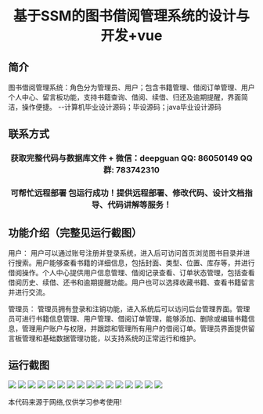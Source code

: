 <p><h1 align="center">基于SSM的图书借阅管理系统的设计与开发+vue</h1></p>

## 简介
图书借阅管理系统：角色分为管理员、用户；包含书籍管理、借阅订单管理、用户个人中心、留言板功能，支持书籍查询、借阅、续借、归还及逾期提醒，界面简洁，操作便捷。    --计算机毕业设计源码；毕设源码；java毕业设计源码


## 联系方式
<p><h3 align="center">获取完整代码与数据库文件 + 微信：deepguan QQ: 86050149 QQ群: 783742310</h3></p>
<p><h3 align="center">可帮忙远程部署 包运行成功！提供远程部署、修改代码、设计文档指导、代码讲解等服务！</h3></p>

## 功能介绍（完整见运行截图）
用户： 用户可以通过账号注册并登录系统，进入后可访问首页浏览图书目录并进行搜索。用户能够查看书籍的详细信息，包括封面、类型、位置、库存等，并进行借阅操作。个人中心提供用户信息管理、借阅记录查看、订单状态管理，包括查看借阅历史、续借、还书和逾期提醒功能。用户也可以选择收藏书籍、查看书籍留言并进行交流。

管理员： 管理员拥有登录和注销功能，进入系统后可以访问后台管理界面。管理员可进行书籍信息管理、用户管理、借阅订单管理，能够添加、删除或编辑书籍信息，管理用户账户与权限，并跟踪和管理所有用户的借阅订单。管理员界面提供留言板管理和基础数据管理功能，以支持系统的正常运行和维护。


## 运行截图
![](img/001.jpg)
![](img/002.jpg)
![](img/003.jpg)
![](img/004.jpg)
![](img/005.jpg)
![](img/006.jpg)
![](img/007.jpg)
![](img/008.jpg)
![](img/009.jpg)
![](img/010.jpg)
![](img/011.jpg)
![](img/012.jpg)
![](img/013.jpg)
![](img/014.jpg)
![](img/015.jpg)
![](img/016.jpg)

<p>本代码来源于网络,仅供学习参考使用!</p>
